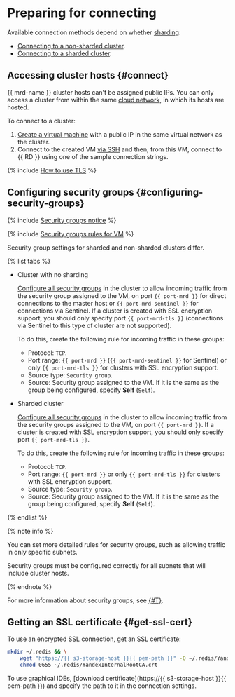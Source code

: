 # Preparing for connecting

Available connection methods depend on whether [sharding](../../concepts/sharding.md):

* [Connecting to a non-sharded cluster](./non-sharded.md).
* [Connecting to a sharded cluster](./sharded.md).

## Accessing cluster hosts {#connect}


{{ mrd-name }} cluster hosts can't be assigned public IPs. You can only access a cluster from within the same [cloud network](../../../vpc/concepts/network.md), in which its hosts are hosted.

To connect to a cluster:

1. [Create a virtual machine](../../../compute/operations/vm-create/create-linux-vm.md) with a public IP in the same virtual network as the cluster.
1. Connect to the created VM [via SSH](../../../compute/operations/vm-connect/ssh.md) and then, from this VM, connect to {{ RD }} using one of the sample connection strings.

{% include [How to use TLS](../../../_includes/mdb/mrd/connect/how-to-use-tls.md) %}

## Configuring security groups {#configuring-security-groups}

{% include [Security groups notice](../../../_includes/mdb/sg-rules-connect.md) %}

{% include [Security groups rules for VM](../../../_includes/mdb/mrd/connect/sg-rules-for-vm.md) %}

Security group settings for sharded and non-sharded clusters differ.

{% list tabs %}

* Cluster with no sharding
   
   [Configure all security groups](../../../vpc/operations/security-group-update.md#add-rule) in the cluster to allow incoming traffic from the security group assigned to the VM, on port `{{ port-mrd }}` for direct connections to the master host or `{{ port-mrd-sentinel }}` for connections via Sentinel. If a cluster is created with SSL encryption support, you should only specify port `{{ port-mrd-tls }}` (connections via Sentinel to this type of cluster are not supported).

   To do this, create the following rule for incoming traffic in these groups:

   * Protocol: `TCP`.
   * Port range: `{{ port-mrd }}` (`{{ port-mrd-sentinel }}` for Sentinel) or only `{{ port-mrd-tls }}` for clusters with SSL encryption support.
   * Source type: `Security group`.
   * Source: Security group assigned to the VM. If it is the same as the group being configured, specify **Self** (`Self`).

* Sharded cluster
   
   [Configure all security groups](../../../vpc/operations/security-group-update.md#add-rule) in the cluster to allow incoming traffic from the security groups assigned to the VM, on port `{{ port-mrd }}`. If a cluster is created with SSL encryption support, you should only specify port `{{ port-mrd-tls }}`.

   To do this, create the following rule for incoming traffic in these groups:

   * Protocol: `TCP`.
   * Port range: `{{ port-mrd }}` or only `{{ port-mrd-tls }}` for clusters with SSL encryption support.
   * Source type: `Security group`.
   * Source: Security group assigned to the VM. If it is the same as the group being configured, specify **Self** (`Self`).

{% endlist %}

{% note info %}

You can set more detailed rules for security groups, such as allowing traffic in only specific subnets.

Security groups must be configured correctly for all subnets that will include cluster hosts.

{% endnote %}

For more information about security groups, see [{#T}](../../concepts/network.md#security-groups).

## Getting an SSL certificate {#get-ssl-cert}

To use an encrypted SSL connection, get an SSL certificate:


```bash
mkdir ~/.redis && \
    wget "https://{{ s3-storage-host }}{{ pem-path }}" -O ~/.redis/YandexInternalRootCA.crt && \
    chmod 0655 ~/.redis/YandexInternalRootCA.crt
```

To use graphical IDEs, [download certificate](https://{{ s3-storage-host }}{{ pem-path }}) and specify the path to it in the connection settings.
